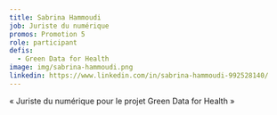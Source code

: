 ```yaml
---
title: Sabrina Hammoudi
job: Juriste du numérique
promos: Promotion 5
role: participant
defis:
  - Green Data for Health
image: img/sabrina-hammoudi.png
linkedin: https://www.linkedin.com/in/sabrina-hammoudi-992528140/
---
```

« Juriste du numérique pour le projet Green Data for Health »
